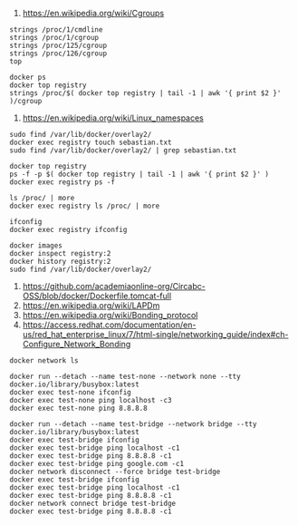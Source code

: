 1. https://en.wikipedia.org/wiki/Cgroups
```
strings /proc/1/cmdline
strings /proc/1/cgroup
strings /proc/125/cgroup
strings /proc/126/cgroup
top
```
```
docker ps
docker top registry
strings /proc/$( docker top registry | tail -1 | awk '{ print $2 }' )/cgroup
```
1. https://en.wikipedia.org/wiki/Linux_namespaces
```
sudo find /var/lib/docker/overlay2/
docker exec registry touch sebastian.txt
sudo find /var/lib/docker/overlay2/ | grep sebastian.txt
```
```
docker top registry
ps -f -p $( docker top registry | tail -1 | awk '{ print $2 }' )
docker exec registry ps -f
```
```
ls /proc/ | more
docker exec registry ls /proc/ | more
```
```
ifconfig
docker exec registry ifconfig
```
```
docker images
docker inspect registry:2
docker history registry:2
sudo find /var/lib/docker/overlay2/
```
1. https://github.com/academiaonline-org/Circabc-OSS/blob/docker/Dockerfile.tomcat-full
1. https://en.wikipedia.org/wiki/LAPDm
2. https://en.wikipedia.org/wiki/Bonding_protocol
3. https://access.redhat.com/documentation/en-us/red_hat_enterprise_linux/7/html-single/networking_guide/index#ch-Configure_Network_Bonding
```
docker network ls
```
```
docker run --detach --name test-none --network none --tty docker.io/library/busybox:latest
docker exec test-none ifconfig
docker exec test-none ping localhost -c3
docker exec test-none ping 8.8.8.8
```
```
docker run --detach --name test-bridge --network bridge --tty docker.io/library/busybox:latest
docker exec test-bridge ifconfig
docker exec test-bridge ping localhost -c1
docker exec test-bridge ping 8.8.8.8 -c1
docker exec test-bridge ping google.com -c1
docker network disconnect --force bridge test-bridge
docker exec test-bridge ifconfig
docker exec test-bridge ping localhost -c1
docker exec test-bridge ping 8.8.8.8 -c1
docker network connect bridge test-bridge
docker exec test-bridge ping 8.8.8.8 -c1
```
